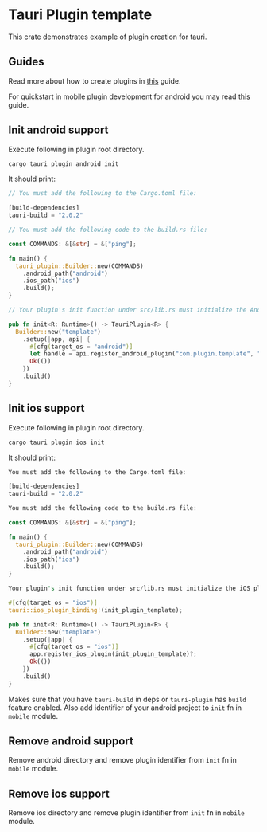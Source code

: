 # Tauri Plugin template

This crate demonstrates example of plugin creation for tauri.

## Guides

Read more about how to create plugins in [this](https://tauri.app/develop/plugins) guide.

For quickstart in mobile plugin development for android you may read [this](https://tauritutorials.com/blog/develop-a-tauri-plugin-for-android) guide.

## Init android support

Execute following in plugin root directory.

```bash
cargo tauri plugin android init
```

It should print:

```rust
// You must add the following to the Cargo.toml file:

[build-dependencies]
tauri-build = "2.0.2"

// You must add the following code to the build.rs file:

const COMMANDS: &[&str] = &["ping"];

fn main() {
  tauri_plugin::Builder::new(COMMANDS)
    .android_path("android")
    .ios_path("ios")
    .build();
}

// Your plugin's init function under src/lib.rs must initialize the Android plugin:

pub fn init<R: Runtime>() -> TauriPlugin<R> {
  Builder::new("template")
    .setup(|app, api| {
      #[cfg(target_os = "android")]
      let handle = api.register_android_plugin("com.plugin.template", "ExamplePlugin")?;
      Ok(())
    })
    .build()
}
```

## Init ios support

Execute following in plugin root directory.

```bash
cargo tauri plugin ios init
```

It should print:

```rust
You must add the following to the Cargo.toml file:

[build-dependencies]
tauri-build = "2.0.2"

You must add the following code to the build.rs file:

const COMMANDS: &[&str] = &["ping"];

fn main() {
  tauri_plugin::Builder::new(COMMANDS)
    .android_path("android")
    .ios_path("ios")
    .build();
}

Your plugin's init function under src/lib.rs must initialize the iOS plugin:

#[cfg(target_os = "ios")]
tauri::ios_plugin_binding!(init_plugin_template);

pub fn init<R: Runtime>() -> TauriPlugin<R> {
  Builder::new("template")
    .setup(|app| {
      #[cfg(target_os = "ios")]
      app.register_ios_plugin(init_plugin_template)?;
      Ok(())
    })
    .build()
}
```

Makes sure that you have `tauri-build` in deps or `tauri-plugin` has `build` feature enabled.
Also add identifier of your android project to `init` fn in `mobile` module.

## Remove android support

Remove android directory and remove plugin identifier from `init` fn in `mobile` module.

## Remove ios support

Remove ios directory and remove plugin identifier from `init` fn in `mobile` module.